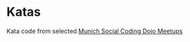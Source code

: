 # Katas

Kata code from selected [Munich Social Coding Dojo Meetups](https://www.meetup.com/Munchen-Social-Coding-Dojo)
